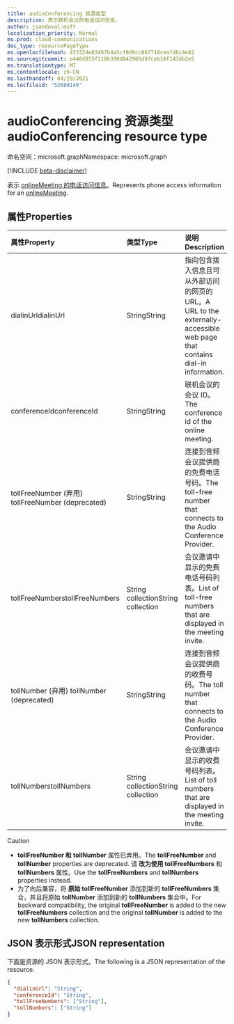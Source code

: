 ```yaml
---
title: audioConferencing 资源类型
description: 表示联机会议的电话访问信息。
author: jsandoval-msft
localization_priority: Normal
ms.prod: cloud-communications
doc_type: resourcePageType
ms.openlocfilehash: 43332de03467b4a5cf9d9cc867718ceafd8c4e82
ms.sourcegitcommit: e440d855f1106390d842905d97ceb16f143db2e5
ms.translationtype: MT
ms.contentlocale: zh-CN
ms.lasthandoff: 04/29/2021
ms.locfileid: "52080146"
---
```

# <a name="audioconferencing-resource-type"></a><span data-ttu-id="0dfbd-103">audioConferencing 资源类型</span><span class="sxs-lookup"><span data-stu-id="0dfbd-103">audioConferencing resource type</span></span>

<span data-ttu-id="0dfbd-104">命名空间：microsoft.graph</span><span class="sxs-lookup"><span data-stu-id="0dfbd-104">Namespace: microsoft.graph</span></span>

[!INCLUDE [beta-disclaimer](../../includes/beta-disclaimer.md)]

<span data-ttu-id="0dfbd-105">表示 [onlineMeeting 的电话访问信息](onlinemeeting.md)。</span><span class="sxs-lookup"><span data-stu-id="0dfbd-105">Represents phone access information for an [onlineMeeting](onlinemeeting.md).</span></span>

## <a name="properties"></a><span data-ttu-id="0dfbd-106">属性</span><span class="sxs-lookup"><span data-stu-id="0dfbd-106">Properties</span></span>

| <span data-ttu-id="0dfbd-107">属性</span><span class="sxs-lookup"><span data-stu-id="0dfbd-107">Property</span></span>                    | <span data-ttu-id="0dfbd-108">类型</span><span class="sxs-lookup"><span data-stu-id="0dfbd-108">Type</span></span>              | <span data-ttu-id="0dfbd-109">说明</span><span class="sxs-lookup"><span data-stu-id="0dfbd-109">Description</span></span>                                                                    |
| :-------------------------- | :---------------- | :----------------------------------------------------------------------------- |
| <span data-ttu-id="0dfbd-110">dialinUrl</span><span class="sxs-lookup"><span data-stu-id="0dfbd-110">dialinUrl</span></span>                   | <span data-ttu-id="0dfbd-111">String</span><span class="sxs-lookup"><span data-stu-id="0dfbd-111">String</span></span>            | <span data-ttu-id="0dfbd-112">指向包含拨入信息且可从外部访问的网页的 URL。</span><span class="sxs-lookup"><span data-stu-id="0dfbd-112">A URL to the externally-accessible web page that contains dial-in information.</span></span> |
| <span data-ttu-id="0dfbd-113">conferenceId</span><span class="sxs-lookup"><span data-stu-id="0dfbd-113">conferenceId</span></span>                | <span data-ttu-id="0dfbd-114">String</span><span class="sxs-lookup"><span data-stu-id="0dfbd-114">String</span></span>            | <span data-ttu-id="0dfbd-115">联机会议的会议 ID。</span><span class="sxs-lookup"><span data-stu-id="0dfbd-115">The conference id of the online meeting.</span></span>                                       |
| <span data-ttu-id="0dfbd-116">tollFreeNumber (弃用) </span><span class="sxs-lookup"><span data-stu-id="0dfbd-116">tollFreeNumber (deprecated)</span></span> | <span data-ttu-id="0dfbd-117">String</span><span class="sxs-lookup"><span data-stu-id="0dfbd-117">String</span></span>            | <span data-ttu-id="0dfbd-118">连接到音频会议提供商的免费电话号码。</span><span class="sxs-lookup"><span data-stu-id="0dfbd-118">The toll-free number that connects to the Audio Conference Provider.</span></span>           |
| <span data-ttu-id="0dfbd-119">tollFreeNumbers</span><span class="sxs-lookup"><span data-stu-id="0dfbd-119">tollFreeNumbers</span></span>             | <span data-ttu-id="0dfbd-120">String collection</span><span class="sxs-lookup"><span data-stu-id="0dfbd-120">String collection</span></span> | <span data-ttu-id="0dfbd-121">会议邀请中显示的免费电话号码列表。</span><span class="sxs-lookup"><span data-stu-id="0dfbd-121">List of toll-free numbers that are displayed in the meeting invite.</span></span>            |
| <span data-ttu-id="0dfbd-122">tollNumber (弃用) </span><span class="sxs-lookup"><span data-stu-id="0dfbd-122">tollNumber (deprecated)</span></span>     | <span data-ttu-id="0dfbd-123">String</span><span class="sxs-lookup"><span data-stu-id="0dfbd-123">String</span></span>            | <span data-ttu-id="0dfbd-124">连接到音频会议提供商的收费号码。</span><span class="sxs-lookup"><span data-stu-id="0dfbd-124">The toll number that connects to the Audio Conference Provider.</span></span>                |
| <span data-ttu-id="0dfbd-125">tollNumbers</span><span class="sxs-lookup"><span data-stu-id="0dfbd-125">tollNumbers</span></span>                 | <span data-ttu-id="0dfbd-126">String collection</span><span class="sxs-lookup"><span data-stu-id="0dfbd-126">String collection</span></span> | <span data-ttu-id="0dfbd-127">会议邀请中显示的收费号码列表。</span><span class="sxs-lookup"><span data-stu-id="0dfbd-127">List of toll numbers that are displayed in the meeting invite.</span></span>                 |

> [!CAUTION]
>
>- <span data-ttu-id="0dfbd-128">**tollFreeNumber 和** **tollNumber** 属性已弃用。</span><span class="sxs-lookup"><span data-stu-id="0dfbd-128">The **tollFreeNumber** and **tollNumber** properties are deprecated.</span></span> <span data-ttu-id="0dfbd-129">请 **改为使用 tollFreeNumbers** 和 **tollNumbers** 属性。</span><span class="sxs-lookup"><span data-stu-id="0dfbd-129">Use the **tollFreeNumbers** and **tollNumbers** properties instead.</span></span>
>- <span data-ttu-id="0dfbd-130">为了向后兼容，将 **原始 tollFreeNumber** 添加到新的 **tollFreeNumbers** 集合，并且将原始 **tollNumber** 添加到新的 **tollNumbers** 集合中。</span><span class="sxs-lookup"><span data-stu-id="0dfbd-130">For backward compatibility, the original **tollFreeNumber** is added to the new **tollFreeNumbers** collection and the original **tollNumber** is added to the new **tollNumbers** collection.</span></span>

## <a name="json-representation"></a><span data-ttu-id="0dfbd-131">JSON 表示形式</span><span class="sxs-lookup"><span data-stu-id="0dfbd-131">JSON representation</span></span>

<span data-ttu-id="0dfbd-132">下面是资源的 JSON 表示形式。</span><span class="sxs-lookup"><span data-stu-id="0dfbd-132">The following is a JSON representation of the resource.</span></span>

<!-- {
  "blockType": "resource",
  "optionalProperties": [

  ],
  "@odata.type": "microsoft.graph.audioConferencing"
}-->
```json
{
  "dialinUrl": "String",
  "conferenceId": "String",
  "tollFreeNumbers": ["String"],
  "tollNumbers": ["String"]
}
```

<!-- uuid: 8fcb5dbc-d5aa-4681-8e31-b001d5168d79
2015-10-25 14:57:30 UTC -->
<!--
{
  "type": "#page.annotation",
  "description": "audioConferencing resource",
  "keywords": "",
  "section": "documentation",
  "tocPath": "",
  "suppressions": []
}
-->


